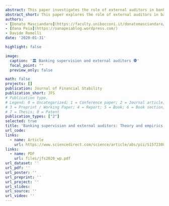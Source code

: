 ```yaml
---
abstract: This paper investigates the role of external auditors in banking sector supervision from a theoretical, institutional and empirical perspective. We first present a simple principal-agent framework that highlights the importance of several institutional characteristics in determining the optimal involvement of external auditors in supervision. We then construct a new index that captures the degree of involvement of external auditors in the oversight of the banking sector in 115 countries. Consistent with our theoretical arguments, we find that countries that increase the role of central banks in supervision are also more likely to involve auditors, suggesting that the added complexity of a supervisory function is likely to benefit from the expertise of an external auditor. Having experienced a financial crisis is also associated with a higher use of auditors, particularly among central banks with an increasing role in supervision, which suggests some reputational concerns of the supervisor. Finally, we show that higher audit quality is associated with an increased involvement of auditors in supervision.
abstract_short: This paper explores the role of external auditors in banking supervision through theoretical, institutional, and empirical analyses, introducing a new index measuring auditor involvement in banking oversight across 115 countries. Findings suggest that increased central bank involvement in supervision, past financial crises, and higher audit quality are associated with greater auditor involvement in banking sector supervision.
authors:
- [Donato Masciandaro](https://faculty.unibocconi.it/donatomasciandaro/)
- [Oana Peia](https://oanapeiablog.wordpress.com/)
- Davide Romelli
date: '2020-01-31'

highlight: false

image:
  caption: '🏛️ Banking supervision and external auditors 🕵'
  focal_point: ""
  preview_only: false

math: false
projects: []
publication: Journal of Financial Stability
publication_short: JFS
# Publication type.
# Legend: 0 = Uncategorized; 1 = Conference paper; 2 = Journal article;
# 3 = Preprint / Working Paper; 4 = Report; 5 = Book; 6 = Book section;
# 7 = Thesis; 8 = Patent
publication_types: ["2"]
selected: true
title: 'Banking supervision and external auditors: Theory and empirics'
url_code: 
links:
  - name: Article
    url: https://www.sciencedirect.com/science/article/abs/pii/S1572308919306734
links:
  - name: PDF
    url: files/jfs2020_wp.pdf
url_dataset: ''
url_pdf: ''
url_poster: ''
url_preprint: ''
url_project: ''
url_slides: 
url_source: ''
url_video: ''
---
```


